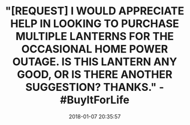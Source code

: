 ---
title: >-
  "[REQUEST] I WOULD APPRECIATE HELP IN LOOKING TO PURCHASE MULTIPLE LANTERNS
  FOR THE OCCASIONAL HOME POWER OUTAGE. IS THIS LANTERN ANY GOOD, OR IS THERE
  ANOTHER SUGGESTION? THANKS." - #BuyItForLife
name: >-
  Vivii 4 Pack 30 LED Camping Lantern (Batteries are Not Included), Perfect
  Portable Outdoor Tabletop Lantern for Fishing, Boating & Camping
date: '2018-01-07 20:35:57'
buy_now: >-
  https://www.amazon.com/Vivii-Batteries-Included-Portable-Tabletop/dp/B071W3HFT4?SubscriptionId=AKIAIA5RBQIWQVTCUEUQ&tag=coldcutdeals-20&linkCode=xm2&camp=2025&creative=165953&creativeASIN=B071W3HFT4
description_markdown: >+
  Vivii 4 Pack 30 LED Camping Lantern (Batteries are Not Included), Perfect
  Portable Outdoor Tabletop Lantern for Fishing, Boating & Camping

    - Maximum-360/degree brightness lantern available on Amazon; strong illuminative power and superb functioning quality; high level of workmanship.

    - State-of-the-art design enables lantern to be folded with single motion; a small push collapses it into a compact and lightweight unit; no set-up needed; easily storable

    - Handmade from military grade, water-resistant plastic; very durable and multipurpose; can be used in all spaces indoors or outdoors; built-in safety features; childproof.

    - 30-LED array combines highest luminosity with optimal battery use for 12 hours; (brightness dims automatically during last 4 hours) ; batteries are NOT included

    - The extremely lightweight build allows you to take your lantern on the go with ease. When not in use collapse the lantern to a smaller size; store it effortlessly, taking little space.

tweet_id_str: '950103735614803970'
price: $16.99
you_save: ''
asin: B071W3HFT4
image: 'https://images-na.ssl-images-amazon.com/images/I/51l2flBOwlL.jpg'

---